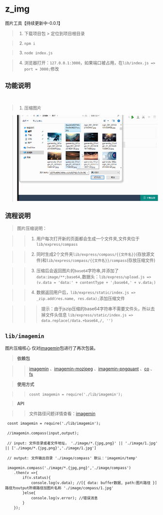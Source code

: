 # z_img

图片工具【持续更新中-0.0.1】

> 1. 下载项目包 > 定位到项目根目录

> 2. `npm i`

> 3. `node index.js`

> 4. 浏览器打开：`127.0.0.1:3000`，如果端口被占用，在`lib/index.js => port = 3000;`修改

## 功能说明
 
> 1. 压缩图片

> ![操作测试](./readmeFile/0.0.1_test.gif)


## 流程说明

> 图片压缩说明：

>> 1. 用户每次打开新的页面都会生成一个文件夹,文件夹位于 `lib/express/compass`

>> 2. 同时生成2个文件夹`lib/express/compass/{{文件名}}`(存放源文件)和`lib/express/compass/{{文件名}}/compass`(存放压缩文件)

>> 3. 压缩后会返回图片的`base64`字符串,并添加了`data:image/**;base64,`数据头：`lib/express/upload.js => (v.data = 'data:' + contentType + ';base64,' + v.data;)`

>> 4. 数据返回用户后，`lib/express/static/index.js => _zip.add(res.name, res.data);`添加压缩文件

>>> 提示：由于jszip压缩的base64字符串不需要文件头，所以去掉文件头信息 `lib/express/static/index.js => data.replace(/data.+base64,/, '')`

## `lib/imagemin`

 图片压缩核心
 仅对[imagemin](https://www.npmjs.com/package/imagemin)包进行了再次包装。

> **依赖包**

>> [imagemin](https://www.npmjs.com/package/imagemin) 、[imagemin-mozjpeg](https://www.npmjs.com/package/imagemin-mozjpeg) 、[imagemin-pngquant](https://www.npmjs.com/package/imagemin-pngquant) 、[co](https://www.npmjs.com/package/co) 、[fs](http://nodejs.cn/api/fs.html)

> **使用方式**

>> `cosnt imagemin = require('./lib/imagemin');`

> **API**

>> 文件路径问题详情查看：[imagemin](https://www.npmjs.com/package/imagemin)

```
 cosnt imagemin = require('./lib/imagemin');

 //imagemin.compass(input,output);

 // input: 文件目录或者文件地址， './image/*.{jpg,png}' || './image/1.jpg' || ['./image/*.{jpg,png}','./image/1.jpg']

 // output: 文件输出目录 './image/compass' 默认：'imagemin/temp'

 imagemin.compass('./image/*.{jpg,png}','./image/compass')
    .then(v =>{
        if(v.status){
            console.log(v.data); //[{ data: buffer数据, path:图片路径 }] 路径为output所填路径加图片名称 './image/compass/1.jpg'
        }else{
            console.log(v.error); //错误消息
        }
    });

```



